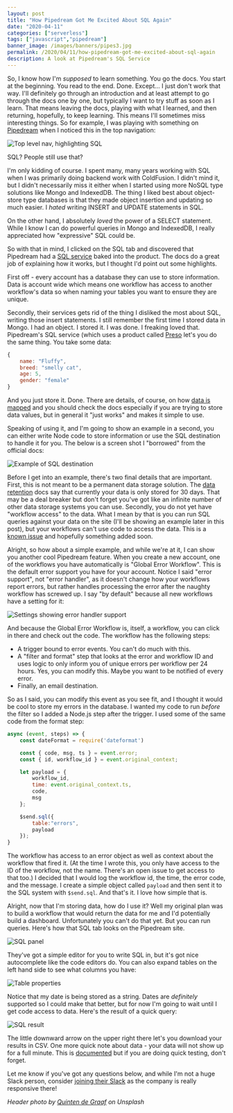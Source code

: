 ```yaml
---
layout: post
title: "How Pipedream Got Me Excited About SQL Again"
date: "2020-04-11"
categories: ["serverless"]
tags: ["javascript","pipedream"]
banner_image: /images/banners/pipes3.jpg
permalink: /2020/04/11/how-pipedream-got-me-excited-about-sql-again
description: A look at Pipedream's SQL Service
---
```


So, I know how I'm *supposed* to learn something. You go the docs. You start at the beginning. You read to the end. Done. Except... I just don't work that way. I'll definitely go through an introduction and at least attempt to go through the docs one by one, but typically I want to try stuff as soon as I learn. That means leaving the docs, playing with what I learned, and then returning, hopefully, to keep learning. This means I'll sometimes miss interesting things. So for example, I was playing with something on [Pipedream](https://pipedream.com/?via=raymond) when I noticed this in the top navigation:

<p>
<img data-src="https://static.raymondcamden.com/images/2020/04/sql1.png" alt="Top level nav, highlighting SQL" class="lazyload imgborder imgcenter">
</p>

SQL? People still use that? 

I'm only kidding of course. I spent many, many years working with SQL when I was primarily doing backend work with ColdFusion. I didn't mind it, but I didn't necessarily miss it either when I started using more NoSQL type solutions like Mongo and IndexedDB. The thing I liked best about object-store type databases is that they made object insertion and updating so much easier. I *hated* writing INSERT and UPDATE statements in SQL.

On the other hand, I absolutely *loved* the power of a SELECT statement. While I know I can do powerful queries in Mongo and IndexedDB, I really appreciated how "expressive" SQL could be. 

So with that in mind, I clicked on the SQL tab and discovered that Pipedream had a [SQL service](https://docs.pipedream.com/destinations/sql/#adding-a-sql-destination?via=raymond) baked into the product. The docs do a great job of explaining how it works, but I thought I'd point out some highlights. 

First off - every account has a database they can use to store information. Data is account wide which means one workflow has access to another workflow's data so when naming your tables you want to ensure they are unique. 

Secondly, their services gets rid of the thing I disliked the most about SQL, writing those insert statements. I still remember the first time I stored data in Mongo. I had an object. I stored it. I was done. I freaking loved that. Pipedream's SQL service (which uses a product called [Preso](https://prestodb.io/) let's you do the same thing. You take some data:

```js
{
	name: "Fluffy",
	breed: "smelly cat",
	age: 5,
	gender: "female"
}
```

And you just store it. Done. There are details, of course, on how [data is mapped](https://docs.pipedream.com/destinations/sql/#what-happens-when-you-send-data-to-a-sql-destination?via=raymond) and you should check the docs especially if you are trying to store data values, but in general it "just works" and makes it simple to use.

Speaking of using it, and I'm going to show an example in a second, you can either write Node code to store information or use the SQL destination to handle it for you. The below is a screen shot I "borrowed" from the official docs:

<img data-src="https://static.raymondcamden.com/images/2020/04/sql2.png" alt="Example of SQL destination" class="lazyload imgborder imgcenter">

Before I get into an example, there's two final details that are important. First, this is not meant to be a permanent data storage solution. The [data retention](https://docs.pipedream.com/destinations/sql/#data-retention?via=raymond) docs say that currently your data is only stored for 30 days. That may be a deal breaker but don't forget you've got like an infinite number of other data storage systems you can use. Secondly, you do not yet have "workflow access" to the data. What I mean by that is you can run SQL queries against your data on the site (I'll be showing an example later in this post), but your workflows can't use code to access the data. This is a [known issue](https://github.com/PipedreamHQ/roadmap/issues/3) and hopefully something added soon. 

Alright, so how about a simple example, and while we're at it, I can show you another cool Pipedream feature. When you create a new account, one of the workflows you have automatically is "Global Error Workflow". This is the default error support you have for your account. Notice I said "error support", not "error handler", as it doesn't change how your workflows report errors, but rather handles processing the error after the naughty workflow has screwed up. I say "by default" because all new workflows have a setting for it:

<img data-src="https://static.raymondcamden.com/images/2020/04/sql3.png" alt="Settings showing error handler support" class="lazyload imgborder imgcenter">

And because the Global Error Workflow is, itself, a workflow, you can click in there and check out the code. The workflow has the following steps:

* A trigger bound to error events. You can't do much with this.
* A "filter and format" step that looks at the error and workflow ID and uses logic to only inform you of unique errors per workflow per 24 hours. Yes, you can modify this. Maybe you want to be notified of every error. 
* Finally, an email destination. 
  
So as I said, you can modify this event as you see fit, and I thought it would be cool to store my errors in the database. I wanted my code to run *before* the filter so I added a Node.js step after the trigger. I used some of the same code from the format step:

```js
async (event, steps) => {
	const dateFormat = require('dateformat')

	const { code, msg, ts } = event.error;
	const { id, workflow_id } = event.original_context;

	let payload = {
		workflow_id, 
		time: event.original_context.ts,
		code, 
		msg
	};

	$send.sql({
		table:"errors",
		payload  
	});
}
```

The workflow has access to an error object as well as context about the workflow that fired it. (At the time I wrote this, you only have access to the ID of the workflow, not the name. There's an open issue to get access to that too.) I decided that I would log the workflow id, the time, the error code, and the message. I create a simple object called `payload` and then sent it to the SQL system with `$send.sql`. And that's it. I love how simple that is.

Alright, now that I'm storing data, how do I use it? Well my original plan was to build a workflow that would return the data for me and I'd potentially build a dashboard. Unfortunately you can't do that yet. But you can run queries. Here's how that SQL tab looks on the Pipedream site.

<img data-src="https://static.raymondcamden.com/images/2020/04/sql4.png" alt="SQL panel" class="lazyload imgborder imgcenter">

They've got a simple editor for you to write SQL in, but it's got nice autocomplete like the code editors do. You can also expand tables on the left hand side to see what columns you have:

<img data-src="https://static.raymondcamden.com/images/2020/04/sql5.png" alt="Table properties" class="lazyload imgborder imgcenter">

Notice that my date is being stored as a string. Dates are *definitely* supported so I could make that better, but for now I'm going to wait until I get code access to data. Here's the result of a quick query:

<img data-src="https://static.raymondcamden.com/images/2020/04/sql6.png" alt="SQL result" class="lazyload imgborder imgcenter">

The little downward arrow on the upper right there let's you download your results in CSV. One more quick note about data - your data will not show up for a full minute. This is [documented](https://docs.pipedream.com/destinations/sql/#what-happens-when-you-send-data-to-a-sql-destination?via=raymond) but if you are doing quick testing, don't forget. 

Let me know if you've got any questions below, and while I'm not a huge Slack person, consider [joining their Slack](https://pipedream.com/community?via=raymond) as the company is really responsive there!

<i>Header photo by <a href="https://unsplash.com/@quinten149?utm_source=unsplash&utm_medium=referral&utm_content=creditCopyText">Quinten de Graaf</a> on Unsplash</i>